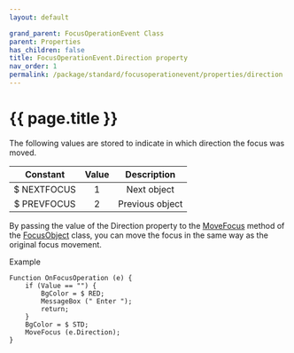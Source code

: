 ```yaml
---
layout: default

grand_parent: FocusOperationEvent Class
parent: Properties
has_children: false
title: FocusOperationEvent.Direction property
nav_order: 1
permalink: /package/standard/focusoperationevent/properties/direction
---
```

# {{ page.title }}


The following values ​​are stored to indicate in which direction the focus was moved.

 | Constant    | Value | Description     |
|:-------------:|:-----:|:-----------------:|
| $ NEXTFOCUS |   1   | Next object     |
| $ PREVFOCUS |   2   | Previous object |

By passing the value of the Direction property to the <a href="/package/standard/focusobject/methods/movefocus">MoveFocus</a> method of the <a href="/package/standard/focusobject">FocusObject</a> class, you can move the focus in the same way as the original focus movement.

Example

```
Function OnFocusOperation (e) {
    if (Value == "") {
        BgColor = $ RED;
        MessageBox (" Enter ");
        return;
    }
    BgColor = $ STD;
    MoveFocus (e.Direction);
}
 
 ```